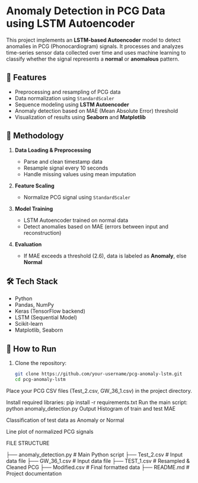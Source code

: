 # Anomaly Detection in PCG Data using LSTM Autoencoder

This project implements an **LSTM-based Autoencoder** model to detect anomalies in PCG (Phonocardiogram) signals. It processes and analyzes time-series sensor data collected over time and uses machine learning to classify whether the signal represents a **normal** or **anomalous** pattern.

## 📌 Features

- Preprocessing and resampling of PCG data
- Data normalization using `StandardScaler`
- Sequence modeling using **LSTM Autoencoder**
- Anomaly detection based on MAE (Mean Absolute Error) threshold
- Visualization of results using **Seaborn** and **Matplotlib**

## 🧠 Methodology

1. **Data Loading & Preprocessing**
   - Parse and clean timestamp data
   - Resample signal every 10 seconds
   - Handle missing values using mean imputation

2. **Feature Scaling**
   - Normalize PCG signal using `StandardScaler`

3. **Model Training**
   - LSTM Autoencoder trained on normal data
   - Detect anomalies based on MAE (errors between input and reconstruction)

4. **Evaluation**
   - If MAE exceeds a threshold (2.6), data is labeled as **Anomaly**, else **Normal**

## 🛠️ Tech Stack

- Python
- Pandas, NumPy
- Keras (TensorFlow backend)
- LSTM (Sequential Model)
- Scikit-learn
- Matplotlib, Seaborn

## 🧪 How to Run

1. Clone the repository:
   ```bash
   git clone https://github.com/your-username/pcg-anomaly-lstm.git
   cd pcg-anomaly-lstm
Place your PCG CSV files (Test_2.csv, GW_36_1.csv) in the project directory.

Install required libraries:
pip install -r requirements.txt
Run the main script:
python anomaly_detection.py
Output
Histogram of train and test MAE

Classification of test data as Anomaly or Normal

Line plot of normalized PCG signals

FILE STRUCTURE

├── anomaly_detection.py     # Main Python script
├── Test_2.csv               # Input data file
├── GW_36_1.csv              # Input data file
├── TEST_1.csv               # Resampled & Cleaned PCG
├── Modified.csv             # Final formatted data
├── README.md                # Project documentation

